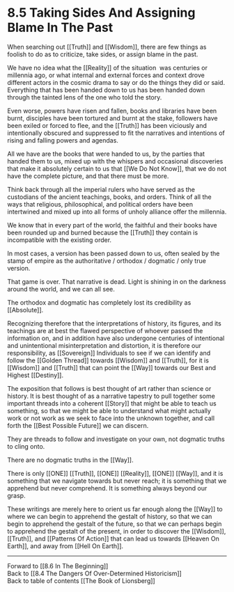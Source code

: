 # 8.5 Taking Sides And Assigning Blame In The Past

When searching out [[Truth]] and [[Wisdom]], there are few things as foolish to do as to criticize, take sides, or assign blame in the past. 

We have no idea what the [[Reality]] of the situation  was centuries or millennia ago, or what internal and external forces and context drove different actors in the cosmic drama to say or do the things they did or said. Everything that has been handed down to us has been handed down through the tainted lens of the one who told the story.

Even worse, powers have risen and fallen, books and libraries have been burnt, disciples have been tortured and burnt at the stake, followers have been exiled or forced to flee, and the [[Truth]] has been viciously and intentionally obscured and suppressed to fit the narratives and intentions of rising and falling powers and agendas.

All we have are the books that were handed to us, by the parties that handed them to us, mixed up with the whispers and occasional discoveries that make it absolutely certain to us that [[We Do Not Know]], that we do not have the complete picture, and that there must be more.

Think back through all the imperial rulers who have served as the custodians of the ancient teachings, books, and orders. Think of all the ways that religious, philosophical, and political orders have been intertwined and mixed up into all forms of unholy alliance offer the millennia.

We know that in every part of the world, the faithful and their books have been rounded up and burned because the [[Truth]] they contain is incompatible with the existing order. 

In most cases, a version has been passed down to us, often sealed by the stamp of empire as the authoritative / orthodox / dogmatic / only true version.

That game is over. That narrative is dead. Light is shining in on the darkness around the world, and we can all see.

The orthodox and dogmatic has completely lost its credibility as [[Absolute]]. 

Recognizing therefore that the interpretations of history, its figures, and its teachings are at best the flawed perspective of whoever passed the information on, and in addition have also undergone centuries of intentional and unintentional misinterpretation and distortion, it is therefore our responsibility, as [[Sovereign]] Individuals to see if we can identify and follow the [[Golden Thread]] towards [[Wisdom]] and [[Truth]], for it is [[Wisdom]] and [[Truth]] that can point the [[Way]] towards our Best and Highest [[Destiny]].

The exposition that follows is best thought of art rather than science or history. It is best thought of as a narrative tapestry to pull together some important threads into a coherent [[Story]] that might be able to teach us something, so that we might be able to understand what might actually work or not work as we seek to face into the unknown together, and call forth the [[Best Possible Future]] we can discern.

They are threads to follow and investigate on your own, not dogmatic truths to cling onto.

There are no dogmatic truths in the [[Way]].

There is only [[ONE]] [[Truth]], [[ONE]] [[Reality]], [[ONE]] [[Way]], and it is something that we navigate towards but never reach; it is something that we apprehend but never comprehend. It is something always beyond our grasp. 

These writings are merely here to orient us far enough along the [[Way]] to where we can begin to apprehend the gestalt of history, so that we can begin to apprehend the gestalt of the future, so that we can perhaps begin to apprehend the gestalt of the present, in order to discover the [[Wisdom]], [[Truth]], and [[Patterns Of Action]] that can lead us towards [[Heaven On Earth]], and away from [[Hell On Earth]]. 

___

Forward to [[8.6 In The Beginning]]                
Back to [[8.4 The Dangers Of Over-Determined Historicism]]                 
Back to table of contents [[The Book of Lionsberg]]  
